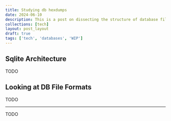 ```yaml
---
title: Studying db hexdumps
date: 2024-06-10
description: This is a post on dissecting the structure of database files (sqlite3) and seeing how data is stored under the hood
collections: [tech]
layout: post_layout
draft: true
tags: ['tech', 'databases', 'WIP']
---
```


## Sqlite Architecture

TODO

## Looking at DB File Formats

TODO

---

TODO
